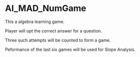 # AI_MAD_NumGame
This a algebra learning game. 

Player will opt the correct answer for a question. 

Three such attempts will be counted to form a game.

Peformance of the last six games will be used for Slope Analysis.
